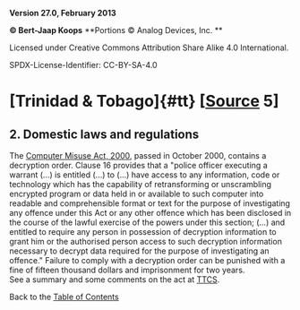**Version 27.0, February 2013**

**© Bert-Jaap Koops**
**Portions © Analog Devices, Inc. **  

Licensed under Creative Commons Attribution Share Alike 4.0 International.

SPDX-License-Identifier: CC-BY-SA-4.0

# [Trinidad & Tobago]{#tt} \[[Source](cls-srce.htm) 5\]

## 2. Domestic laws and regulations   
The [Computer Misuse Act,
2000](http://www.ttcsweb.org/bill/compbill.pdf), passed in October 2000,
contains a decryption order. Clause 16 provides that a \"police officer
executing a warrant (\...) is entitled (\...) to (\...) have access to
any information, code or technology which has the capability of
retransforming or unscrambling encrypted program or data held in or
available to such computer into readable and comprehensible format or
text for the purpose of investigating any offence under this Act or any
other offence which has been disclosed in the course of the lawful
exercise of the powers under this section; (\...) and entitled to
require any person in possession of decryption information to grant him
or the authorised person access to such decryption information necessary
to decrypt data required for the purpose of investigating an offence.\"
Failure to comply with a decryption order can be punished with a fine of
fifteen thousand dollars and imprisonment for two years.\
See a summary and some comments on the act at
[TTCS](http://www.ttcsweb.org/compbill.htm#misusebill). 

Back to the [Table of Contents](index.md)
